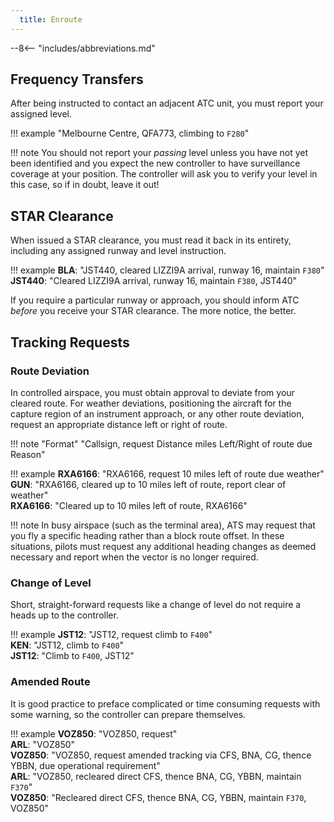 ```yaml
---
  title: Enroute
---
```


--8<-- "includes/abbreviations.md"

## Frequency Transfers
After being instructed to contact an adjacent ATC unit, you must report your assigned level.

!!! example
    "Melbourne Centre, QFA773, climbing to `F280`"

!!! note
    You should not report your *passing* level unless you have not yet been identified and you expect the new controller to have surveillance coverage at your position. The controller will ask you to verify your level in this case, so if in doubt, leave it out!

## STAR Clearance
When issued a STAR clearance, you must read it back in its entirety, including any assigned runway and level instruction.

!!! example
    **BLA**: "JST440, cleared LIZZI9A arrival, runway 16, maintain `F380`"  
    **JST440**: "Cleared LIZZI9A arrival, runway 16, maintain `F380`, JST440"

If you require a particular runway or approach, you should inform ATC *before* you receive your STAR clearance. The more notice, the better.

## Tracking Requests
### Route Deviation
In controlled airspace, you must obtain approval to deviate from your cleared route. For weather deviations, positioning the aircraft for the capture region of an instrument approach, or any other route deviation, request an appropriate distance left or right of route.

!!! note "Format"
    "<span class='placeholder'>Callsign</span>, request <span class='placeholder'>Distance</span> miles <span class='placeholder'>Left/Right</span> of route due <span class='placeholder'>Reason</span>"

!!! example
    **RXA6166**: "RXA6166, request 10 miles left of route due weather"  
    **GUN**: "RXA6166, cleared up to 10 miles left of route, report clear of weather"  
    **RXA6166**: "Cleared up to 10 miles left of route, RXA6166"

!!! note
    In busy airspace (such as the terminal area), ATS may request that you fly a specific heading rather than a block route offset. In these situations, pilots must request any additional heading changes as deemed necessary and report when the vector is no longer required.

### Change of Level
Short, straight-forward requests like a change of level do not require a heads up to the controller.

!!! example
    **JST12**: "JST12, request climb to `F400`"  
    **KEN**: "JST12, climb to `F400`"  
    **JST12**: "Climb to `F400`, JST12"

### Amended Route
It is good practice to preface complicated or time consuming requests with some warning, so the controller can prepare themselves.

!!! example
    **VOZ850**: "VOZ850, request"  
    **ARL**: "VOZ850"  
    **VOZ850**: "VOZ850, request amended tracking via CFS, BNA, CG, thence YBBN, due operational requirement"  
    **ARL**: "VOZ850, recleared direct CFS, thence BNA, CG, YBBN, maintain `F370`"  
    **VOZ850**: "Recleared direct CFS, thence BNA, CG, YBBN, maintain `F370`, VOZ850"